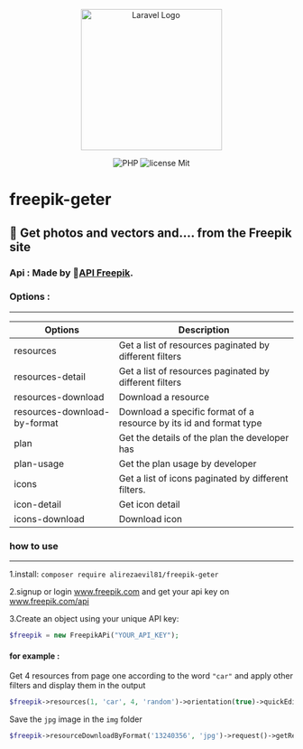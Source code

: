 <p align="center"><a href="https://freepik.com" target="_blank"><img src="https://content.pstmn.io/b06daa51-6d2f-4e8d-9eb1-e11799acec78/RnJlZXBpa19QcmltYXJ5X2xvZ29fUGlraUJsdWVfMDEucG5n" width="250" alt="Laravel Logo"></a></p>

<p align="center">
<img alt="PHP " src="https://img.shields.io/badge/PHP--Guzzle-4F5B93">
<img alt="license Mit" src="https://img.shields.io/badge/license-Mit-green">

</p>

# freepik-geter

## 📸 Get photos and vectors and.... from the Freepik site


### Api : Made by 🔗[API Freepik](https://docs.freepik.com/).

### Options :

---
| Options            | Description                                                        |
|--------------------|--------------------------------------------------------------------|
| resources          | Get a list of resources paginated by different filters             |
| resources-detail   | Get a list of resources paginated by different filters             |
| resources-download | Download a resource                                                |
| resources-download-by-format | Download a specific format of a resource by its id and format type |
| plan | Get the details of the plan the developer has                      |
| plan-usage | Get the plan usage by developer                                    |
| icons | Get a list of icons paginated by different filters.                |
| icon-detail | Get icon detail                                                    |
| icons-download | Download icon                                                      |

### how to use

---

1.install: `composer require alirezaevil81/freepik-geter`

2.signup or login www.freepik.com and get your api key on www.freepik.com/api

3.Create an object using your unique API key:

```php
$freepik = new FreepikAPi("YOUR_API_KEY");
```

#### for example :

Get 4 resources from page one according to the word `"car"` and apply other filters and display them in the output

```php
$freepik->resources(1, 'car', 4, 'random')->orientation(true)->quickEdit(false)->choice(false)->contentType(true)->people(true,false,4)->request()->showResources();
```

Save the `jpg` image in the `img` folder
```php
$freepik->resourceDownloadByFormat('13240356', 'jpg')->request()->getResourceByFormat('img');
```

